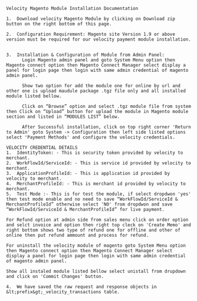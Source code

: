 
    Velocity Magento Module Installation Documentation 

    1.	Download velocity Magento Module by clicking on Download zip button on the right bottom of this page.

    2.	Configuration Requirement: Magento site Version 1.9 or above version must be required for our velocity payment module installation.


    3.	Installation & Configuration of Module from Admin Panel:
          Login Magento admin panel and goto System Menu option then Magento connect option then Magento Connect Manager select display a panel for login page then login with same admin credential of magento admin panel.

          Show two option for add the module one for online by url and other one is upload maudule package .tgz file only and all installed module listed bellow.

          Click on “Browse” option and select .tgz module file from system then Click on “Upload” button for upload the module in Magento module section and listed in “MODULES LIST” below.

          After Successful installation, click on top right corner 'Return to Admin' goto System -> Configuration then left side listed options select 'Payment Methods' and configure the velocity credentials.

    VELOCITY CREDENTIAL DETAILS
    1.	IdentityToken: - This is security token provided by velocity to merchant.
    2.	WorkFlowId/ServiceId: - This is service id provided by velocity to merchant.
    3.	ApplicationProfileId: - This is application id provided by velocity to merchant.
    4.	MerchantProfileId: - This is merchant id provided by velocity to merchant.
    5.	Test Mode :- This is for test the module, if select dropdwon 'yes' then test mode enable and no need to save “WorkFlowId/ServiceId & MerchantProfileId” otherwise select 'NO' from dropdwon and save  “WorkFlowId/ServiceId & MerchantProfileId” for live payment.

    For Refund option at admin side from sales menu click on order option and selct invoice and option then right top cleck on 'Create Memo' and right bottom shows two type of refund one for offline and other of online then put refund ammount and process for refund.

    For uninstall the velocity module of magento goto System Menu option then Magento connect option then Magento Connect Manager select display a panel for login page then login with same admin credential of magento admin panel.

    Show all instaled module listed bellow select unistall from drupdown and click on 'Commit Changes' button.
	
	4.  We have saved the raw request and response objects in &lt;prefix&gt;_velocity_transactions table.